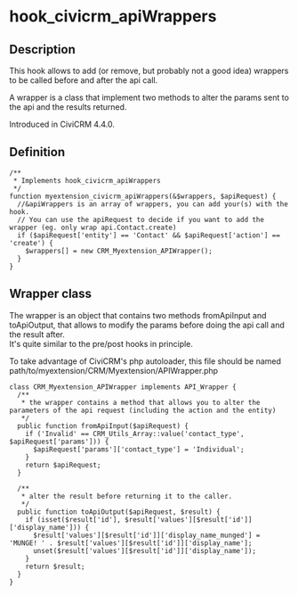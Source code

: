# hook_civicrm_apiWrappers

## Description

This hook allows to add (or remove, but probably not a good idea)
wrappers to be called before and after the api call.

A wrapper is a class that implement two methods to alter the params sent
to the api and the results returned.

Introduced in CiviCRM 4.4.0.

## Definition

    /**
     * Implements hook_civicrm_apiWrappers
     */
    function myextension_civicrm_apiWrappers(&$wrappers, $apiRequest) {
      //&apiWrappers is an array of wrappers, you can add your(s) with the hook.
      // You can use the apiRequest to decide if you want to add the wrapper (eg. only wrap api.Contact.create)
      if ($apiRequest['entity'] == 'Contact' && $apiRequest['action'] == 'create') {
        $wrappers[] = new CRM_Myextension_APIWrapper();
      }
    }



## Wrapper class

The wrapper is an object that contains two methods fromApiInput and
toApiOutput, that allows to modify the params before doing the api call
and the result after. \
 It's quite similar to the pre/post hooks in principle.

To take advantage of CiviCRM's php autoloader, this file should be named
path/to/myextension/CRM/Myextension/APIWrapper.php

    class CRM_Myextension_APIWrapper implements API_Wrapper {
      /**
       * the wrapper contains a method that allows you to alter the parameters of the api request (including the action and the entity)
       */
      public function fromApiInput($apiRequest) {
        if ('Invalid' == CRM_Utils_Array::value('contact_type', $apiRequest['params'])) {
          $apiRequest['params']['contact_type'] = 'Individual';
        }
        return $apiRequest;
      }

      /**
       * alter the result before returning it to the caller.
       */
      public function toApiOutput($apiRequest, $result) {
        if (isset($result['id'], $result['values'][$result['id']]['display_name'])) {
          $result['values'][$result['id']]['display_name_munged'] = 'MUNGE! ' . $result['values'][$result['id']]['display_name'];
          unset($result['values'][$result['id']]['display_name']);
        }
        return $result;
      }
    }
